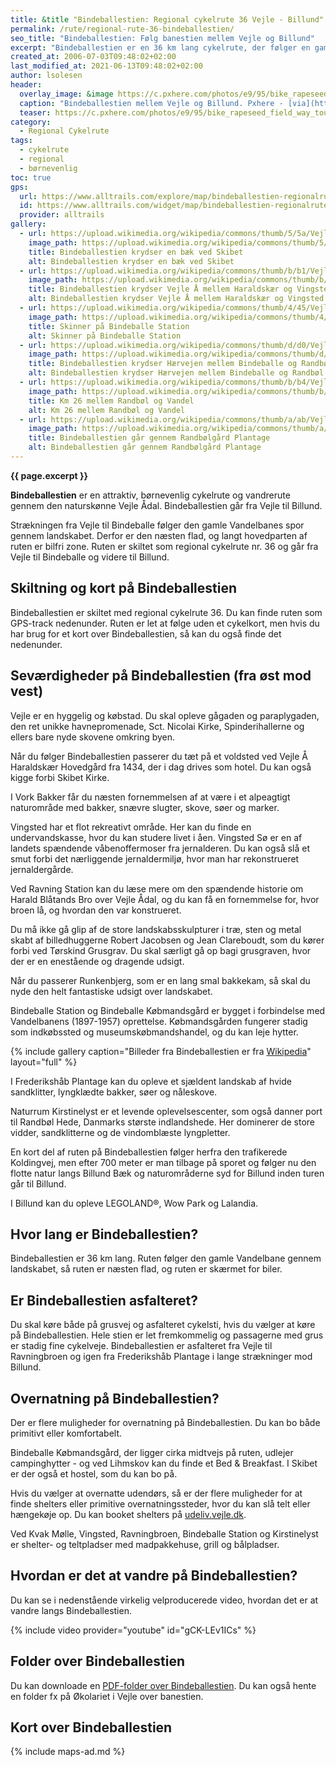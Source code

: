 ```yaml
---
title: &title "Bindeballestien: Regional cykelrute 36 Vejle - Billund"
permalink: /rute/regional-rute-36-bindeballestien/
seo_title: "Bindeballestien: Følg banestien mellem Vejle og Billund"
excerpt: "Bindeballestien er en 36 km lang cykelrute, der følger en gammel banesti mellem Vejle til Bindeballe Købmandsgård og videre til Billund. Ruten er skiltet som regional cykelrute 36."
created_at: 2006-07-03T09:48:02+02:00
last_modified_at: 2021-06-13T09:48:02+02:00
author: lsolesen
header:
  overlay_image: &image https://c.pxhere.com/photos/e9/95/bike_rapeseed_field_way_tour_tourism_nature_the_cultivation_of-877564.jpg!d
  caption: "Bindeballestien mellem Vejle og Billund. Pxhere - [via](https://pxhere.com/da/photo/877564)"
  teaser: https://c.pxhere.com/photos/e9/95/bike_rapeseed_field_way_tour_tourism_nature_the_cultivation_of-877564.jpg!d
category:
  - Regional Cykelrute
tags:
  - cykelrute
  - regional
  - børnevenlig
toc: true
gps:
  url: https://www.alltrails.com/explore/map/bindeballestien-regionalrute-36-the-bindeballestien-route-regional-route-no-36--3
  id: https://www.alltrails.com/widget/map/bindeballestien-regionalrute-36-the-bindeballestien-route-regional-route-no-36--3
  provider: alltrails
gallery:
  - url: https://upload.wikimedia.org/wikipedia/commons/thumb/5/5a/VejleVandelGrindsted15B%C3%A6kSkibet.JPG/1024px-VejleVandelGrindsted15B%C3%A6kSkibet.JPG
    image_path: https://upload.wikimedia.org/wikipedia/commons/thumb/5/5a/VejleVandelGrindsted15B%C3%A6kSkibet.JPG/1024px-VejleVandelGrindsted15B%C3%A6kSkibet.JPG
    title: Bindeballestien krydser en bæk ved Skibet
    alt: Bindeballestien krydser en bæk ved Skibet
  - url: https://upload.wikimedia.org/wikipedia/commons/thumb/b/b1/VejleVandelGrindsted27Vejle%C3%85Bro.JPG/1024px-VejleVandelGrindsted27Vejle%C3%85Bro.JPG
    image_path: https://upload.wikimedia.org/wikipedia/commons/thumb/b/b1/VejleVandelGrindsted27Vejle%C3%85Bro.JPG/1024px-VejleVandelGrindsted27Vejle%C3%85Bro.JPG
    title: Bindeballestien krydser Vejle Å mellem Haraldskær og Vingsted
    alt: Bindeballestien krydser Vejle Å mellem Haraldskær og Vingsted
  - url: https://upload.wikimedia.org/wikipedia/commons/thumb/4/45/VejleVandelGrindsted46BindeballeStationS%C3%98.JPG/1024px-VejleVandelGrindsted46BindeballeStationS%C3%98.JPG
    image_path: https://upload.wikimedia.org/wikipedia/commons/thumb/4/45/VejleVandelGrindsted46BindeballeStationS%C3%98.JPG/1024px-VejleVandelGrindsted46BindeballeStationS%C3%98.JPG
    title: Skinner på Bindeballe Station
    alt: Skinner på Bindeballe Station
  - url: https://upload.wikimedia.org/wikipedia/commons/thumb/d/d0/VejleVandelGrindsted56H%C3%A6rvejenS.JPG/1024px-VejleVandelGrindsted56H%C3%A6rvejenS.JPG
    image_path: https://upload.wikimedia.org/wikipedia/commons/thumb/d/d0/VejleVandelGrindsted56H%C3%A6rvejenS.JPG/1024px-VejleVandelGrindsted56H%C3%A6rvejenS.JPG
    title: Bindeballestien krydser Hærvejen mellem Bindeballe og Randbøl
    alt: Bindeballestien krydser Hærvejen mellem Bindeballe og Randbøl
  - url: https://upload.wikimedia.org/wikipedia/commons/thumb/b/b4/VejleVandelGrindsted62Km26.JPG/1024px-VejleVandelGrindsted62Km26.JPG
    image_path: https://upload.wikimedia.org/wikipedia/commons/thumb/b/b4/VejleVandelGrindsted62Km26.JPG/1024px-VejleVandelGrindsted62Km26.JPG
    title: Km 26 mellem Randbøl og Vandel
    alt: Km 26 mellem Randbøl og Vandel
  - url: https://upload.wikimedia.org/wikipedia/commons/thumb/a/ab/VejleVandelGrindsted65Randb%C3%B8lg%C3%A5rdPlantage2.JPG/1024px-VejleVandelGrindsted65Randb%C3%B8lg%C3%A5rdPlantage2.JPG
    image_path: https://upload.wikimedia.org/wikipedia/commons/thumb/a/ab/VejleVandelGrindsted65Randb%C3%B8lg%C3%A5rdPlantage2.JPG/1024px-VejleVandelGrindsted65Randb%C3%B8lg%C3%A5rdPlantage2.JPG
    title: Bindeballestien går gennem Randbølgård Plantage
    alt: Bindeballestien går gennem Randbølgård Plantage
---
```


**{{ page.excerpt }}**

**Bindeballestien** er en attraktiv, børnevenlig cykelrute og vandrerute gennem den naturskønne Vejle Ådal. Bindeballestien går fra Vejle til Billund.

Strækningen fra Vejle til Bindeballe følger den gamle Vandelbanes spor gennem landskabet. Derfor er den næsten flad, og langt hovedparten af ruten er bilfri zone. Ruten er skiltet som regional cykelrute nr. 36 og går fra Vejle til Bindeballe og videre til Billund.

## Skiltning og kort på Bindeballestien

Bindeballestien er skiltet med regional cykelrute 36. Du kan finde ruten som GPS-track nedenunder. Ruten er let at følge uden et cykelkort, men hvis du har brug for et kort over Bindeballestien, så kan du også finde det nedenunder.

## Seværdigheder på Bindeballestien (fra øst mod vest)

Vejle er en hyggelig og købstad. Du skal opleve gågaden og paraplygaden, den ret unikke havnepromenade, Sct. Nicolai Kirke, Spinderihallerne og ellers bare nyde skovene omkring byen.

Når du følger Bindeballestien passerer du tæt på et voldsted ved Vejle Å Haraldskær Hovedgård fra 1434, der i dag drives som hotel. Du kan også kigge forbi Skibet Kirke.

I Vork Bakker får du næsten fornemmelsen af at være i et alpeagtigt naturområde med bakker, snævre slugter, skove, søer og marker.

Vingsted har et flot rekreativt område. Her kan du finde en undervandskasse, hvor du kan studere livet i åen. Vingsted Sø er en af landets spændende våbenoffermoser fra jernalderen. Du kan også slå et smut forbi det nærliggende jernaldermiljø, hvor man har rekonstrueret jernaldergårde.

Ved Ravning Station kan du læse mere om den spændende historie om Harald Blåtands Bro over Vejle Ådal, og du kan få en fornemmelse for, hvor broen lå, og hvordan den var konstrueret. 

Du må ikke gå glip af de store landskabsskulpturer i træ, sten og metal skabt af billedhuggerne Robert Jacobsen og Jean Clareboudt, som du kører forbi ved Tørskind Grusgrav. Du skal særligt gå op bagi grusgraven, hvor der er en enestående og dragende udsigt.

Når du passerer Runkenbjerg, som er en lang smal bakkekam, så skal du nyde den helt fantastiske udsigt over landskabet. 

Bindeballe Station og Bindeballe Købmandsgård er bygget i forbindelse med Vandelbanens (1897-1957) oprettelse. Købmandsgården fungerer stadig som indkøbssted og museumskøbmandshandel, og du kan leje hytter.

{% include gallery caption="Billeder fra Bindeballestien er fra [Wikipedia](https://da.wikipedia.org/wiki/Vejle-Vandel-Grindsted_Jernbane)" layout="full" %}

I Frederikshåb Plantage kan du opleve et sjældent landskab af hvide sandklitter, lyngklædte bakker, søer og nåleskove.

Naturrum Kirstinelyst er et levende oplevelsescenter, som også danner port til Randbøl Hede, Danmarks største indlandshede. Her dominerer de store vidder, sandklitterne og de vindomblæste lyngpletter.

En kort del af ruten på Bindeballestien følger herfra den trafikerede Koldingvej, men efter 700 meter er man tilbage på sporet og følger nu den flotte natur langs Billund Bæk og naturområderne syd for Billund inden turen går til Billund.

I Billund kan du opleve LEGOLAND®, Wow Park og Lalandia.

## Hvor lang er Bindeballestien?

Bindeballestien er 36 km lang. Ruten følger den gamle Vandelbane gennem landskabet, så ruten er næsten flad, og ruten er skærmet for biler.

## Er Bindeballestien asfalteret?

Du skal køre både på grusvej og asfalteret cykelsti, hvis du vælger at køre på Bindeballestien. Hele stien er let fremkommelig og passagerne med grus er stadig fine cykelveje. Bindeballestien er asfalteret fra Vejle til Ravningbroen og igen fra Frederikshåb Plantage i lange strækninger mod Billund.

## Overnatning på Bindeballestien?

Der er flere muligheder for overnatning på Bindeballestien. Du kan bo både primitivt eller komfortabelt. 

Bindeballe Købmandsgård, der ligger cirka midtvejs på ruten, udlejer campinghytter - og ved Lihmskov kan du finde et Bed & Breakfast. I Skibet er der også et hostel, som du kan bo på.

Hvis du vælger at overnatte udendørs, så er der flere muligheder for at finde shelters eller primitive overnatningssteder, hvor du kan slå telt eller hængekøje op. Du kan booket shelters på [udeliv.vejle.dk](https://udeliv.vejle.dk/).

Ved Kvak Mølle, Vingsted, Ravningbroen, Bindeballe Station og Kirstinelyst er shelter- og teltpladser med madpakkehuse, grill og bålpladser.

## Hvordan er det at vandre på Bindeballestien?

Du kan se i nedenstående virkelig velproducerede video, hvordan det er at vandre langs Bindeballestien.

{% include video provider="youtube" id="gCK-LEv1ICs" %}

## Folder over Bindeballestien

Du kan downloade en [PDF-folder over Bindeballestien](http://www.okolariet.dk/media/345467/bindeballeinfotavle_juni_2016_1_lav.pdf). Du kan også hente en folder fx på Økolariet i Vejle over banestien.

## Kort over Bindeballestien

{% include maps-ad.md %}

